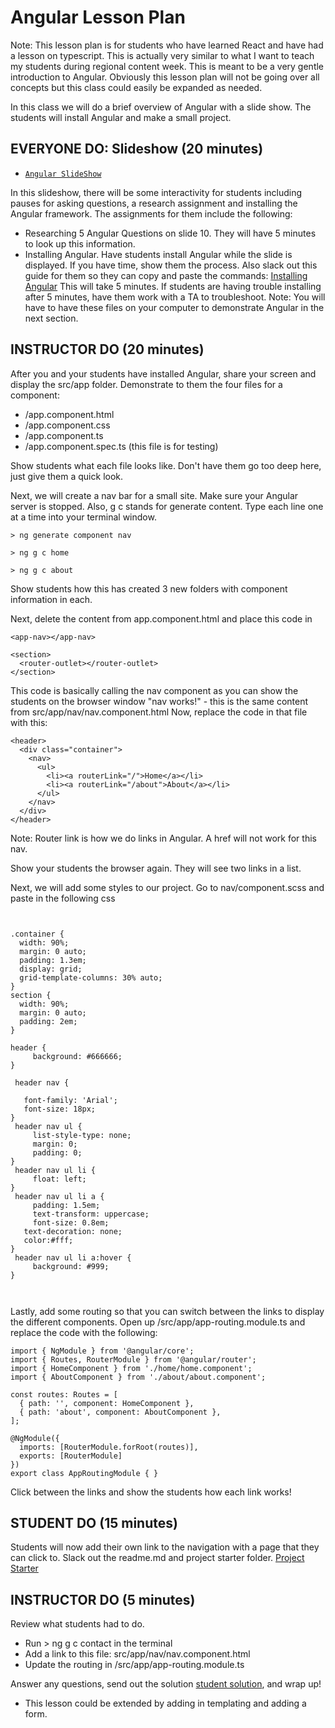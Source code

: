 # Angular Lesson Plan
Note: This lesson plan is for students who have learned React and have had a lesson on typescript. This is actually very similar to what I want to teach my students during regional content week.  This is meant to be a very gentle introduction to Angular.  Obviously this lesson plan will not be going over all concepts but this class could easily be expanded as needed.

In this class we will do a brief overview of Angular with a slide show.  The students will install Angular and make a small project.

## EVERYONE DO: Slideshow (20 minutes)

* [`Angular SlideShow`](https://docs.google.com/presentation/d/1ka0_LxLS1VqEBXbYWrXYqKOXOjrG3g7asKAplDtugJ4/edit?usp=sharing)

In this slideshow, there will be some interactivity for students including pauses for asking questions, a research assignment and installing the Angular framework. The assignments for them include the following:
- Researching 5 Angular Questions on slide 10.  They will have 5 minutes to look up this information.
- Installing Angular. Have students install Angular while the slide is displayed. If you have time, show them the process.  Also slack out this guide for them so they can copy and paste the commands: [Installing Angular](installing-angular.md) This will take 5 minutes. If students are having trouble installing after 5 minutes, have them work with a TA to troubleshoot.  Note: You will have to have these files on your computer to demonstrate Angular in the next section.

## INSTRUCTOR DO (20 minutes)
After you and your students have installed Angular, share your screen and display the src/app folder.  Demonstrate to them the four files for a component: 
- /app.component.html
- /app.component.css
- /app.component.ts
- /app.component.spec.ts (this file is for testing)

Show students what each file looks like.  Don't have them go too deep here, just give them a quick look.

Next, we will create a nav bar for a small site.  Make sure your Angular server is stopped.  Also, g c stands for generate content. Type each line one at a time into your terminal window.

```
> ng generate component nav

> ng g c home

> ng g c about

```
Show students how this has created 3 new folders with component information in each. 

Next, delete the content from app.component.html and place this code in
```
<app-nav></app-nav>

<section>
  <router-outlet></router-outlet>
</section>
```

This code is basically calling the nav component as you can show the students on the browser window "nav works!" - this is the same content from src/app/nav/nav.component.html  Now, replace the code in that file with this:

```
<header>
  <div class="container">
    <nav>
      <ul>
        <li><a routerLink="/">Home</a></li>
        <li><a routerLink="/about">About</a></li>
      </ul>
    </nav>
  </div>
</header>
```
Note: Router link is how we do links in Angular.  A href will not work for this nav.

Show your students the browser again.  They will see two links in a list.

Next, we will add some styles to our project.  Go to nav/component.scss and paste in the following css

```


.container {
  width: 90%;
  margin: 0 auto;
  padding: 1.3em;
  display: grid;
  grid-template-columns: 30% auto;
}
section {
  width: 90%;
  margin: 0 auto;
  padding: 2em;
}

header {
	 background: #666666;
}

 header nav {

   font-family: 'Arial';
   font-size: 18px;
}
 header nav ul {
	 list-style-type: none;
	 margin: 0;
	 padding: 0;
}
 header nav ul li {
	 float: left;
}
 header nav ul li a {
	 padding: 1.5em;
	 text-transform: uppercase;
	 font-size: 0.8em;
   text-decoration: none;
   color:#fff;
}
 header nav ul li a:hover {
	 background: #999;
}

 
```

Lastly, add some routing so that you can switch between the links to display the different components. Open up /src/app/app-routing.module.ts and replace the code with the following:

```
import { NgModule } from '@angular/core';
import { Routes, RouterModule } from '@angular/router';
import { HomeComponent } from './home/home.component';
import { AboutComponent } from './about/about.component';

const routes: Routes = [
  { path: '', component: HomeComponent },
  { path: 'about', component: AboutComponent },
];

@NgModule({
  imports: [RouterModule.forRoot(routes)],
  exports: [RouterModule]
})
export class AppRoutingModule { }

```

Click between the links and show the students how each link works!

## STUDENT DO (15 minutes)
Students will now add their own link to the navigation with a page that they can click to.  Slack out the readme.md and project starter folder. [Project Starter](unsolved-student.zip)

## INSTRUCTOR DO (5 minutes)
Review what students had to do.
- Run > ng g c contact in the terminal
- Add a link to this file: src/app/nav/nav.component.html
- Update the routing in /src/app/app-routing.module.ts

Answer any questions, send out the solution [student solution](solved-student.zip), and wrap up!

- This lesson could be extended by adding in templating and adding a form.



